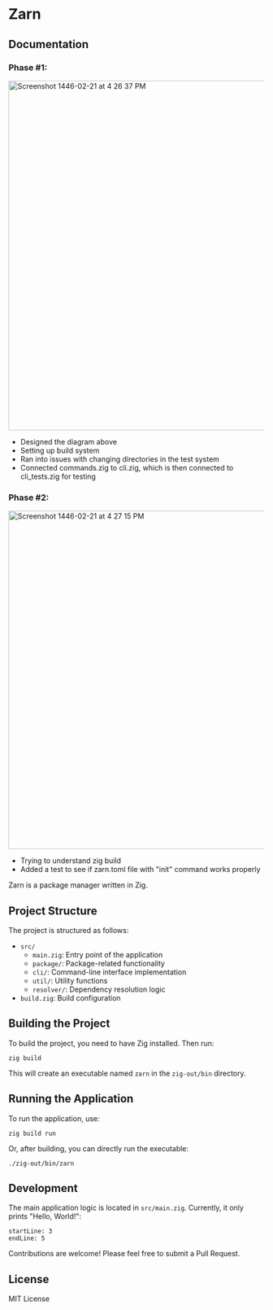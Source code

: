 # Zarn

## Documentation

### Phase #1:
<img width="687" alt="Screenshot 1446-02-21 at 4 26 37 PM" src="https://github.com/user-attachments/assets/cd9c96db-22a5-4c63-b210-f9599138bd68">

- Designed the diagram above
- Setting up build system
- Ran into issues with changing directories in the test system
- Connected commands.zig to cli.zig, which is then connected to cli_tests.zig for testing

### Phase #2:
<img width="665" alt="Screenshot 1446-02-21 at 4 27 15 PM" src="https://github.com/user-attachments/assets/9141de02-9d8c-4d68-a9df-79fe669f69cf">

- Trying to understand zig build
- Added a test to see if zarn.toml file with "init" command works properly

Zarn is a package manager written in Zig.

## Project Structure

The project is structured as follows:

- `src/`
  - `main.zig`: Entry point of the application
  - `package/`: Package-related functionality
  - `cli/`: Command-line interface implementation
  - `util/`: Utility functions
  - `resolver/`: Dependency resolution logic
- `build.zig`: Build configuration

## Building the Project

To build the project, you need to have Zig installed. Then run:

```
zig build
```

This will create an executable named `zarn` in the `zig-out/bin` directory.

## Running the Application

To run the application, use:

```
zig build run
```

Or, after building, you can directly run the executable:

```
./zig-out/bin/zarn
```

## Development

The main application logic is located in `src/main.zig`. Currently, it only prints "Hello, World!":

```zig:src/main.zig
startLine: 3
endLine: 5
```

Contributions are welcome! Please feel free to submit a Pull Request.

## License

MIT License
